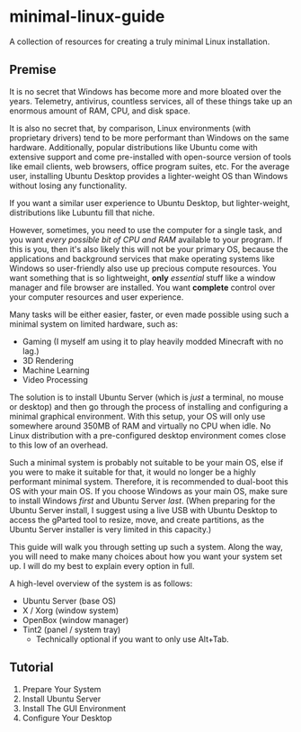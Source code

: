 # minimal-linux-guide
A collection of resources for creating a truly minimal Linux installation.

## Premise
It is no secret that Windows has become more and more bloated over the years. Telemetry, antivirus, countless services, all of these things take up an enormous amount of RAM, CPU, and disk space.

It is also no secret that, by comparison, Linux environments (with proprietary drivers) tend to be more performant than Windows on the same hardware. Additionally, popular distributions like Ubuntu come with extensive support and come pre-installed with open-source version of tools like email clients, web browsers, office program suites, etc. For the average user, installing Ubuntu Desktop provides a lighter-weight OS than Windows without losing any functionality.

If you want a similar user experience to Ubuntu Desktop, but lighter-weight, distributions like Lubuntu fill that niche.

However, sometimes, you need to use the computer for a single task, and you want *every possible bit of CPU and RAM* available to your program. If this is you, then it's also likely this will not be your primary OS, because the applications and background services that make operating systems like Windows so user-friendly also use up precious compute resources. You want something that is so lightweight, **only** *essential* stuff like a window manager and file browser are installed. You want **complete** control over your computer resources and user experience.

Many tasks will be either easier, faster, or even made possible using such a minimal system on limited hardware, such as:
- Gaming (I myself am using it to play heavily modded Minecraft with no lag.)
- 3D Rendering
- Machine Learning
- Video Processing

The solution is to install Ubuntu Server (which is *just* a terminal, no mouse or desktop) and then go through the process of installing and configuring a minimal graphical environment. With this setup, your OS will only use somewhere around 350MB of RAM and virtually no CPU when idle. No Linux distribution with a  pre-configured desktop environment comes close to this low of an overhead.

Such a minimal system is probably not suitable to be your main OS, else if you were to make it suitable for that, it would no longer be a highly performant minimal system. Therefore, it is recommended to dual-boot this OS with your main OS. If you choose Windows as your main OS, make sure to install Windows *first* and Ubuntu Server *last*. (When preparing for the Ubuntu Server install, I suggest using a live USB with Ubuntu Desktop to access the gParted tool to resize, move, and create partitions, as the Ubuntu Server installer is very limited in this capacity.)

This guide will walk you through setting up such a system. Along the way, you will need to make many choices about how you want your system set up. I will do my best to explain every option in full.

A high-level overview of the system is as follows:
- Ubuntu Server (base OS)
- X / Xorg (window system)
- OpenBox (window manager)
- Tint2 (panel / system tray)
  - Technically optional if you want to only use Alt+Tab.

## Tutorial
1. Prepare Your System
2. Install Ubuntu Server
3. Install The GUI Environment
4. Configure Your Desktop
